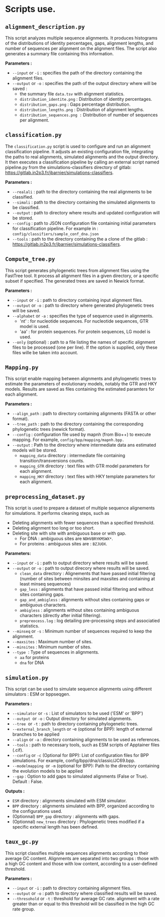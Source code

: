 # Scripts use.

## `alignment_description.py`

This script analyzes multiple sequence alignments. It produces histograms of the distributions of identity percentages, gaps, alignment lengths, and number of sequences per alignment on the alignment files. The script also generates a summary file containing this information.

**Parameters :**

* `--input` or `-i` : specifies the path of the directory containing the alignment files.
* `--output` or `-o` : specifies the path of the output directory where will be saved :
  * the summary file `data.tsv` with alignment statistics.
  * `distribution_identite.png` : Distribution of identity percentages.
  * `distribution_gaps.png` : Gaps percentage distribution.
  * `distribution_lengths.png` : Distribution of alignment lengths.
  * `distribution_sequences.png :` Distribution of number of sequences per alignment.

## `classification.py`

The `classification.py` script is used to configure and run an alignment classification pipeline. It adjusts an existing configuration file, integrating the paths to real alignments, simulated alignments and the output directory. It then executes a classification pipeline by calling an external script named pipeline.py from the simulations-classifiers directory of gitlab: https://gitlab.in2p3.fr/jbarnier/simulations-classifiers.

**Parameters :**

* `--realali` : path to the directory containing the real alignments to be classified.
* `--simali` : path to the directory containing the simulated alignments to be classified.
* `--output` : path to directory where results and updated configuration will be stored.
* `--config` : path to JSON configuration file containing initial parameters for classification pipeline. For example in : `config/classifiers/sample_conf_dna.json`
* `--tools` : path to the directory containing the a clone of the gitlab : https://gitlab.in2p3.fr/jbarnier/simulations-classifiers.

## `Compute_tree.py`

This script generates phylogenetic trees from alignment files using the FastTree tool. It process all alignment files in a given directory, or a specific subset if specified. The generated trees are saved in Newick format.

**Parameters :**

* `--input` or `-i` : path to directory containing input alignment files.
* `--output` or `-o` : path to directory where generated phylogenetic trees will be saved.
* `--alphabet` or `-a` : specifies the type of sequence used in alignments.
  * 'nt' : for nucleotide sequences. For nucleotide sequences, GTR model is used.
  * 'aa' : for protein sequences. For protein sequences, LG model is used.
* `--only` (optional) : path to a file listing the names of specific alignment files to be processed (one per line). If the option is supplied, only these files wille be taken into account.

## `Mapping.py`

This script enable mapping between alignments and phylogenetic trees to estimate the parameters of evolutionary models, notably the GTR and HKY models. Results are saved as files containing the estimated paramters for each alignment.

**Parameters :**

* `--align_path` : path to directory containing alignments (FASTA or other format).
* `--tree_path` : path to the directory containing the corresponding phylogenetic trees (newick format).
* `--config` : configuration file used by mapnh (from Bio++) to execute mapping. For example, `config/bpp/mapping/mapnh.bpp.`
* `--output` : Path to the directory where intermediate data ans estimated models will be stored.
  * `mapping_data` directory : intermediate file containing transition/transversions counts.
  * `mapping_GTR` directory : text files with GTR model parameters for each alignment.
  * `mapping_HKY` directory : text files with HKY template parameters for each alignment.

## `preprocessing_dataset.py`

This script is used to prepare a dataset of multiple sequence alignements for simulations. It performs cleaning steps, such as

* Deleting alignments with fewer sequences than a specified threshold.
* Deleting alignment too long or too short.
* Deleting site with site with ambiguous base or with gap.
  * For DNA : ambiguous sites are `NDHVBRYKMSWX*`.
  * For proteins : ambiguous sites are : `BZJUOX`.

**Parameters:**

* `--input` or `-i` : path to output directory where results will be saved.
* `--output` or `-o` : path to output direcory where results will be saved.
  * `clean_data` directory : Alignements that have passed initial filtering (number of sites between minsites and maxsites and containing at least minseq sequences)
  * `gap_less` : alignments that have passed initial filtering and without sites containing gaps.
  * `gap_and_ambigless` : alignments without sites containing gaps or ambiguous characters.
  * `ambigless` : alignments without sites containing ambiguous characters (directly after initial filtering).
  * `prepreocess.log` : log detailing pre-processing steps and associatied statistics.
* `--minseq` or `-s` : Minimum number of sequences required to keep the alignment.
* `--maxsites` : Maximum number of sites.
* `--minsites` : Minimum number of sites.
* `--type `: Type of sequences in alignments.
  * `aa` for proteins
  * `dna` for DNA

## `simulation.py`

This script can be used to simulate sequence alignments using different simulators : ESM or bppseqgen.

**Parameters :**

* `--simulator` or `-s` : List of simulators to be used ('ESM' or 'BPP')
* `--output `or `-o` : Output directory for simulated alignments.
* `--tree `or `-t` : path to directory containing phylogenetic trees.
* `--external_branch_length` or -e (optional for BPP): length of external branches to be applied
* `--align` or `-a` : directory containing alignments to be used as references.
* `--tools` : path to necessary tools, such as ESM scripts of Apptainer files (.cif).
* `--config` or `-c` (Optional for BPP): List of configuration files for BPP simulations. For example, config/bpp/dna/classic/JC69.bpp.
* `--modelmapping `or `-m` (optional for BPP): Path to the directory containing the evolution models to be applied
* `--gap` : Option to add gaps to simulated alignments (False or True). Default : False.

**Outputs :**

* `ESM` directory : alignments simulated with ESM simulator.
* `BPP` directory : alignments simulated with BPP, organized according to the configurations used.
* (Optionnal) `BPP_gap` directory : alignments with gaps.
* (Optionnal) `new_trees` directory : Phylogenetic trees modified if a specific external length has been defined.

## `taux_gc.py`

This script classifies multiple sequences alignments according to their average GC content. Alignments are separated into two groups : those with a high GC content and those with low content, according to a user-defined threshold.

**Parameters :**

* `--input` or `-i` : path to directory containing alignment files.
* `--output` or `-o` : path to directory where classified results will be saved.
* `--thresohold` or `-t` : threshold for average GC rate. alignment with a rate greater than or equal to this threshold will be classified in the high GC rate group.
